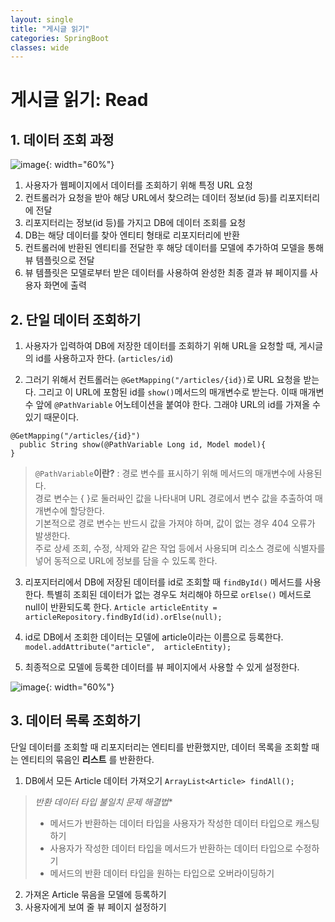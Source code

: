 ```yaml
---
layout: single
title: "게시글 읽기"
categories: SpringBoot
classes: wide
---
```


# 게시글 읽기: Read

## 1. 데이터 조회 과정

![image](https://github.com/Y0-0N63/STUDY-4242/assets/144354615/b4442b0b-7104-4f74-b98e-b137a1e936a9){: width="60%"}

1. 사용자가 웹페이지에서 데이터를 조회하기 위해 특정 URL 요청
2. 컨트롤러가 요청을 받아 해당 URL에서 찾으려는 데이터 정보(id 등)를 리포지터리에 전달
3. 리포지터리는 정보(id 등)를 가지고 DB에 데이터 조회를 요청
4. DB는 해당 데이터를 찾아 엔티티 형태로 리포지터리에 반환
5. 컨트롤러에 반환된 엔티티를 전달한 후 해당 데이터를 모델에 추가하여 모델을 통해 뷰 템플릿으로 전달
6. 뷰 템플릿은 모델로부터 받은 데이터를 사용하여 완성한 최종 결과 뷰 페이지를 사용자 화면에 출력

## 2. 단일 데이터 조회하기

1. 사용자가 입력하여 DB에 저장한 데이터를 조회하기 위해 URL을 요청할 때, 게시글의 id를 사용하고자 한다. (`articles/id`)

2. 그러기 위해서 컨트롤러는 `@GetMapping("/articles/{id})`로 URL 요청을 받는다. 그리고 이 URL에 포함된 id를 `show()`메서드의 매개변수로 받는다. 이때 매개변수 앞에 `@PathVariable` 어노테이션을 붙여야 한다. 그래야 URL의 id를 가져올 수 있기 때문이다.
```
@GetMapping("/articles/{id}")
  public String show(@PathVariable Long id, Model model){
}
```

>`@PathVariable`**이란?** : 경로 변수를 표시하기 위해 메서드의 매개변수에 사용된다. <br>
> 경로 변수는 { }로 둘러싸인 값을 나타내며 URL 경로에서 변수 값을 추출하여 매개변수에 할당한다. <br>
> 기본적으로 경로 변수는 반드시 값을 가져야 하며, 값이 없는 경우 404 오류가 발생한다. <br>
> 주로 상세 조회, 수정, 삭제와 같은 작업 등에서 사용되며 리소스 경로에 식별자를 넣어 동적으로 URL에 정보를 담을 수 있도록 한다.

3. 리포지터리에서 DB에 저장된 데이터를 id로 조회할 때 `findById()` 메서드를 사용한다. 특별히 조회된 데이터가 없는 경우도 처리해야 하므로 `orElse()` 메서드로 null이 반환되도록 한다.
`Article articleEntity = articleRepository.findById(id).orElse(null);`

4. id로 DB에서 조회한 데이터는 모델에 article이라는 이름으로 등록한다.
`model.addAttribute("article",  articleEntity);`

5. 최종적으로 모델에 등록한 데이터를 뷰 페이지에서 사용할 수 있게 설정한다.

![image](https://github.com/Y0-0N63/STUDY-4242/assets/144354615/b9e57dcf-b73f-4435-8651-25d3f54c43e4){: width="60%"}

## 3. 데이터 목록 조회하기

단일 데이터를 조회할 때 리포지터리는 엔티티를 반환했지만, 데이터 목록을 조회할 때는 엔티티의 묶음인 **리스트**	를 반환한다.

1. DB에서 모든 Article 데이터 가져오기
`ArrayList<Article> findAll();`

>*반환 데이터 타입 불일치 문제 해결법** <br>
> - 메서드가 반환하는 데이터 타입을 사용자가 작성한 데이터 타입으로 캐스팅하기
> - 사용자가 작성한 데이터 타입을 메서드가 반환하는 데이터 타입으로 수정하기
> - 메서드의 반환 데이터 타입을 원하는 타입으로 오버라이딩하기

>

2. 가져온 Article 묶음을 모델에 등록하기
3. 사용자에게 보여 줄 뷰 페이지 설정하기
